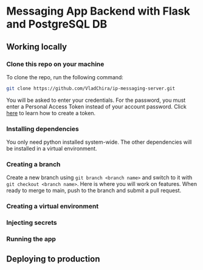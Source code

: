 # Messaging App Backend with Flask and PostgreSQL DB

## Working locally

### Clone this repo on your machine
To clone the repo, run the following command:
```bash
git clone https://github.com/VladChira/ip-messaging-server.git
```
You will be asked to enter your credentials. For the password, you must enter a Personal Access Token instead of your account password. Click [here](https://docs.github.com/en/authentication/keeping-your-account-and-data-secure/managing-your-personal-access-tokens#creating-a-personal-access-token-classic) to learn how to create a token.

### Installing dependencies
You only need python installed system-wide. The other dependencies will be installed in a virtual environment.

### Creating a branch
Create a new branch using ``git branch <branch name>`` and switch to it with ``git checkout <branch name>``. Here is where you will work on features. When ready to merge to main, push to the branch and submit a pull request.

### Creating a virtual environment

### Injecting secrets

### Running the app

## Deploying to production